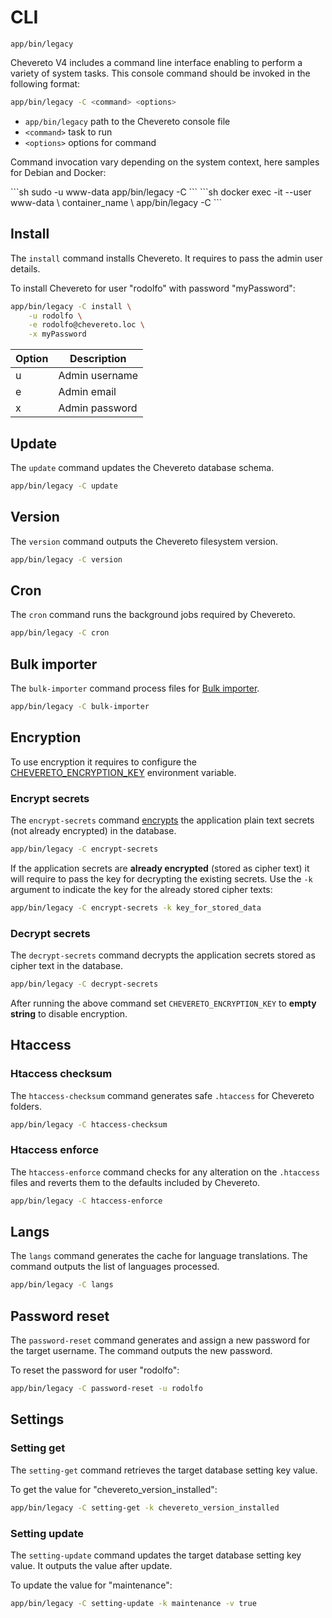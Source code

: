 # CLI

`app/bin/legacy`

Chevereto V4 includes a command line interface enabling to perform a variety of system tasks. This console command should be invoked in the following format:

```sh
app/bin/legacy -C <command> <options>
```

* `app/bin/legacy` path to the Chevereto console file
* `<command>` task to run
* `<options>` options for command

Command invocation vary depending on the system context, here samples for Debian and Docker:

<code-group>
<code-block title="Debian">
```sh
sudo -u www-data app/bin/legacy -C <command> <options>
```
</code-block>

<code-block title="Docker">
```sh
docker exec -it --user www-data \
    container_name \
    app/bin/legacy -C <command> <options>
```
</code-block>
</code-group>

## Install

The `install` command installs Chevereto. It requires to pass the admin user details.

To install Chevereto for user "rodolfo" with password "myPassword":

```sh
app/bin/legacy -C install \
    -u rodolfo \
    -e rodolfo@chevereto.loc \
    -x myPassword
```

| Option | Description    |
| ------ | -------------- |
| u      | Admin username |
| e      | Admin email    |
| x      | Admin password |

## Update

The `update` command updates the Chevereto database schema.

```sh
app/bin/legacy -C update
```

## Version

The `version` command outputs the Chevereto filesystem version.

```sh
app/bin/legacy -C version
```

## Cron

The `cron` command runs the background jobs required by Chevereto.

```sh
app/bin/legacy -C cron
```

## Bulk importer

The `bulk-importer` command process files for [Bulk importer](https://v4-admin.chevereto.com/dashboard/bulk-importer.html).

```sh
app/bin/legacy -C bulk-importer
```

## Encryption

To use encryption it requires to configure the [CHEVERETO_ENCRYPTION_KEY](../configuration/environment.md#encryption-key) environment variable.

### Encrypt secrets

The `encrypt-secrets` command [encrypts](encryption.md) the application plain text secrets (not already encrypted) in the database.

```sh
app/bin/legacy -C encrypt-secrets
```

If the application secrets are **already encrypted** (stored as cipher text) it will require to pass the key for decrypting the existing secrets. Use the `-k` argument to indicate the key for the already stored cipher texts:

```sh
app/bin/legacy -C encrypt-secrets -k key_for_stored_data
```

### Decrypt secrets

The `decrypt-secrets` command decrypts the application secrets stored as cipher text in the database.

```sh
app/bin/legacy -C decrypt-secrets
```

After running the above command set `CHEVERETO_ENCRYPTION_KEY` to **empty string** to disable encryption.

## Htaccess

### Htaccess checksum

The `htaccess-checksum` command generates safe `.htaccess` for Chevereto folders.

```sh
app/bin/legacy -C htaccess-checksum
```

### Htaccess enforce

The `htaccess-enforce` command checks for any alteration on the `.htaccess` files and reverts them to the defaults included by Chevereto.

```sh
app/bin/legacy -C htaccess-enforce
```

## Langs

The `langs` command generates the cache for language translations. The command outputs the list of languages processed.

```sh
app/bin/legacy -C langs
```

## Password reset

The `password-reset` command generates and assign a new password for the target username. The command outputs the new password.

To reset the password for user "rodolfo":

```sh
app/bin/legacy -C password-reset -u rodolfo
```

## Settings

### Setting get

The `setting-get` command retrieves the target database setting key value.

To get the value for "chevereto_version_installed":

```sh
app/bin/legacy -C setting-get -k chevereto_version_installed
```

### Setting update

The `setting-update` command updates the target database setting key value. It outputs the value after update.

To update the value for "maintenance":

```sh
app/bin/legacy -C setting-update -k maintenance -v true
```
